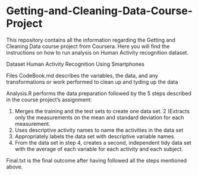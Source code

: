 # Getting-and-Cleaning-Data-Course-Project
This repository contains all the information regarding the Getting and Cleaning Data course project from Coursera. Here you will find the instructions on how to run analysis on Human Activity recognition dataset.

Dataset
Human Activity Recognition Using Smartphones

Files
CodeBook.md describes the variables, the data, and any transformations or work performed to clean up and tyding up the data

Analysis.R performs the data preparation followed by the 5 steps described in the course project’s assignment:
  1) Merges the training and the test sets to create one data set.
  2 )Extracts only the measurements on the mean and standard deviation for each measurement.
  3) Uses descriptive activity names to name the activities in the data set
  4) Appropriately labels the data set with descriptive variable names.
  5) From the data set in step 4, creates a second, independent tidy data set with the average of each variable for each activity and each subject.
  
Final.txt is the final outcome after having followed all the steps mentioned above.
